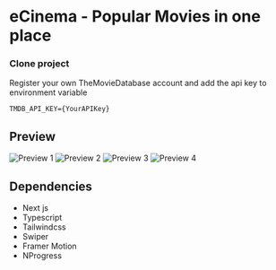 # eCinema - Popular Movies in one place
### Clone project

Register your own TheMovieDatabase account and add the api key to environment variable

```
TMDB_API_KEY={YourAPIKey}
```

## Preview

![Preview 1](https://res.cloudinary.com/naptest/image/upload/v1636194572/eCinema/bg_tmxbgh.jpg) ![Preview 2](https://res.cloudinary.com/naptest/image/upload/v1636194652/eCinema/bg2_ivqlxv.png) ![Preview 3](https://res.cloudinary.com/naptest/image/upload/v1636194700/eCinema/bg3_gm2g7s.png) ![Preview 4](https://res.cloudinary.com/naptest/image/upload/v1636194760/eCinema/bg4_xukgjm.png)

## Dependencies

- Next js
- Typescript
- Tailwindcss
- Swiper
- Framer Motion
- NProgress

